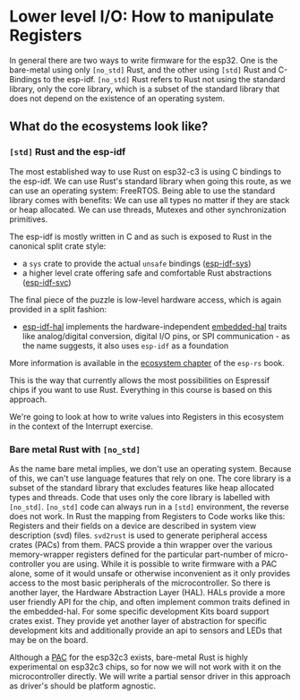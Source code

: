 # Lower level I/O: How to manipulate Registers

In general there are two ways to write firmware for the esp32. One is the bare-metal using only `[no_std]` Rust, and the other using `[std]` Rust and C-Bindings to the esp-idf.
`[no_std]` Rust refers to Rust not using the standard library, only the core library, which is a subset of the standard library that does not depend on the existence of an operating system. 

## What do the ecosystems look like?

### `[std]` Rust and the esp-idf

The most established way to use Rust on esp32-c3 is using C bindings to the esp-idf. We can use Rust's standard library when going this route, as we can use an operating system: FreeRTOS. Being able to use the standard library comes with benefits: We can use all types no matter if they are stack or heap allocated. We can use threads, Mutexes and other synchronization primitives.

 The esp-idf is mostly written in C and as such is exposed to Rust in the canonical split crate style: 
- a `sys` crate to provide the actual `unsafe` bindings ([esp-idf-sys](https://github.com/esp-rs/esp-idf-sys))
- a higher level crate offering safe and comfortable Rust abstractions ([esp-idf-svc](https://github.com/esp-rs/esp-idf-svc/))

The final piece of the puzzle is low-level hardware access, which is again provided in a split fashion:
- [esp-idf-hal](https://github.com/esp-rs/esp-idf-hal) implements the hardware-independent [embedded-hal](https://github.com/rust-embedded/embedded-hal) traits like analog/digital conversion, digital I/O pins, or SPI communication - as the name suggests, it also uses `esp-idf` as a foundation

More information is available in the [ecosystem chapter](https://esp-rs.github.io/book/overview/using-the-standard-library.html) of the `esp-rs` book.

This is the way that currently allows the most possibilities on Espressif chips if you want to use Rust. Everything in this course is based on this approach. 

We're going to look at how to write values into Registers in this ecosystem in the context of the Interrupt exercise. 

### Bare metal Rust with `[no_std]`

As the name bare metal implies, we don't use an operating system. Because of this, we can't use language features that rely on one. The core library is a subset of the standard library that excludes features like heap allocated types and threads. Code that uses only the core library is labelled with `[no_std]`. `[no_std]` code can always run in a `[std]` environment, the reverse does not work. 
In Rust the mapping from Registers to Code works like this: Registers and their fields on a device are described in system view description (svd) files. `svd2rust` is used to generate peripheral access crates (PACs) from them. PACS provide a thin wrapper over the various memory-wrapper registers defined for the particular part-number of micro-controller you are using. While it is possible to write firmware with a PAC alone, some of it would unsafe or otherwise inconvenient as it only provides access to the most basic peripherals of the microcontroller. So there is another layer, the Hardware Abstraction Layer (HAL). HALs provide a more user friendly API for the chip, and often implement common traits defined in the embedded-hal. For some specific development Kits board support crates exist. They provide yet another layer of abstraction for specific development kits and additionally provide an api to sensors and LEDs that may be on the board. 

Although a [PAC](https://github.com/esp-rs/esp32c3) for the esp32c3 exists, bare-metal Rust is highly experimental on esp32c3 chips, so for now we will not work with it on the microcontroller directly. We will write a partial sensor driver in this approach as driver's should be platform agnostic. 



